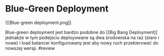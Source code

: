 # Blue-Green Deployment

![[Blue-green deployment.png]]

Blue-green deployment jest bardzo podobne do [[Big Bang Deployment]] jednakże w tym podejściu deployowane są dwa środowiska na raz (stare i nowe) i load balancer konfigurowany jest aby nowy ruch przekierować do nowszej wersji.
#review 